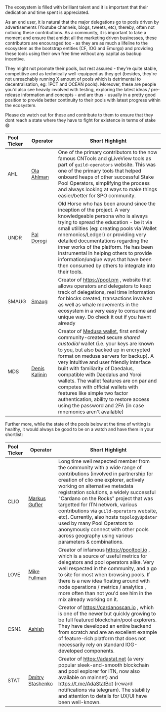 The ecosystem is filled with brilliant talent and it is important that their dedication and time spent is appreciated.

As an end user, it is natural that the major delegations go to pools driven by advertisements (Youtube channels, blogs, tweets, etc), thereby, often not noticing these contributions. As a community, it is important to take a moment and ensure that amidst all the marketing driven businesses, these contributors are encouraged too - as they are as much a lifeline to the ecosystem as the bootstrap entities (CF, IOG and Emurgo) and providing these tools using their own free time without any capital as backup incentive.

They might not promote their pools, but rest assured - they're quite stable, competitive and as technically well-equipped as they get (besides, they're not unreachably running X amount of pools which is detrimental to decentralisation, eg: 1PCT and OCEAN pools). Moreover, these are people you'd also see heavily involved with testing, exploring the latest ideas / pre-release information and concepts - and are thus - usually in a pretty good position to provide better continuity to their pools with latest progress within the ecosystem.

Please do watch out for these and contribute to them to ensure that they dont reach a state where they have to fight for existence in terms of stake :smile:

|Pool Ticker   |Operator          |Short Highlight                                  |
|:-------------|------------------|-------------------------------------------------|
|AHL           |[Ola Ahlman]      |One of the primary contributors to the now famous CNTools and gLiveView tools as part of `guild-operators` website. This was one of the primary tools that helped onboard heaps of other successful Stake Pool Operators, simplifying the process and always looking at ways to make things easier/better for SPO community.|
|UNDR          |[Pal Dorogi]      |Old Horse who has been around since the inception of the project. A very knowledgeable persona who is always trying to spread the education - be it via small utilities (eg: creating pools via Wallet mnemonics/Ledger) or providing very detailed documentations regarding the inner works of the platform. He has been instrumental in helping others to provide information/unqiue ways that have been then consumed by others to integrate into their tools. |
|SMAUG         |[Smaug]           |Creator of https://pool.pm , website that allows operators and delegators to keep track of delegations, real time information for blocks created, transactions involved as well as whale movements in the ecosystem in a very easy to consume and unique way. Do check it out if you havnt already|
|MDS           |[Denis Kalinin]   |Creator of [Medusa wallet](https://adawallet.io), first entirely community-created secure *shared custodial* wallet (i.e. your keys are known to you, but also backed up in encrypted format on medusa servers for backup). A very intuitive and user friendly interface built with familiarity of Daedalus, compatible with Daedalus and Yoroi wallets. The wallet features are on par and competes with official wallets with features like simple two factor authentication, ability to restore access using the password and 2FA (in case mnemonics aren't available)|


Further more, while the state of the pools below at the time of writing is healthy, it would always be good to be on a watch and have them in your shortlist:

|Pool Ticker   |Operator          |Short Highlight                                  |
|:-------------|------------------|-------------------------------------------------|
|CLIO          |[Markus Gufler]   |Long time well respected member from the community with a wide range of contributions (involved in partnership for creation of clio one explorer, actively working on alternative metadata registration solutions, a widely successful "Cardano on the Rocks" project that was targetted for ITN network, various contributions via `guild-operators` website, etc). Currently, also hosts `topologyUpdater` used by many Pool Operators to anonymously connect with other pools across geography using various parameters & combinations.|
|LOVE          |[Mike Fullman]    |Creator of infamous https://pooltool.io , which is a source of useful metrics for delegators and pool operators alike. Very well respected in the community, and a go to site for most when browsing pools. If there is a new idea floating around with node operations / metrics / analytics , more often than not you'd see him in the mix already working on it.|
|CSN1          |[Ashish]          |Creator of https://cardanoscan.io , which is one of the newer but quickly growing to be full featured blockchain/pool explorers. They have developed an entire backend from scratch and are an excellent example of feature-rich platform that does not necessarily rely on standard IOG-developed components.|
|STAT          |[Dmitry Stashenko]|Creator of https://adastat.net (a very popular sleek-and-smooth blockchain and pool explorer for ITN, now also available on mainnet) and https://t.me/AdaStatBot (reward notifications via telegram). The stability and attention to details for UX/UI have been well-known.|

[Mike Fullman]: https://t.me/papacarp
[Ashish]: https://t.me/ashisherc
[Markus Gufler]: https://t.me/gufmar
[Pal Dorogi]: https://t.me/iilap
[Ola Ahlman]: https://t.me/olaahlman
[Smaug]: https://t.me/SmaugPool
[Dmitry Stashenko]: https://t.me/dmitry_stas
[Denis Kalinin]: https://t.me/Fell_x27
